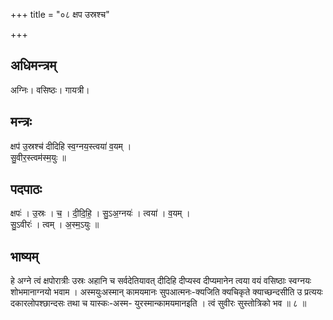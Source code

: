 +++
title = "०८ क्षप उस्रश्च"

+++
## अधिमन्त्रम्
अग्निः। वसिष्ठः। गायत्री।

## मन्त्रः
क्षप॑ उ॒स्रश्च॑ दीदिहि स्व॒ग्नय॒स्त्वया॑ व॒यम् ।  
सु॒वीर॒स्त्वम॑स्म॒युः ॥

## पदपाठः
क्षपः॑ । उ॒स्रः । च॒ । दी॒दि॒हि॒ । सु॒ऽअ॒ग्नयः॑ । त्वया॑ । व॒यम् ।  
सु॒ऽवीरः॑ । त्वम् । अ॒स्म॒ऽयुः ॥

## भाष्यम्
हे अग्ने त्वं क्षपोरात्रीः उस्रः अहानि च सर्वदेतियावत् दीदिहि दीप्यस्व दीप्यमानेन त्वया वयं वसिष्ठाः स्वग्नयः शोभमानाग्नयो भवाम । अस्मयुःअस्मान् कामयमानः सुपआत्मनः-क्यजिति क्यचिकृते क्याच्छन्दसीति उ प्रत्ययः दकारलोपश्छान्दसः तथा च यास्कः-अस्म- युरस्मान्कामयमानइति । त्वं सुवीरः सुस्तोत्रिको भव ॥ ८ ॥